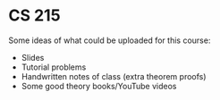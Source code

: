 # CS 215

Some ideas of what could be uploaded for this course:

- Slides
- Tutorial problems
- Handwritten notes of class (extra theorem proofs)
- Some good theory books/YouTube videos
